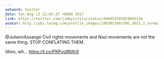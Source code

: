 ```yaml
---
network: twitter
date: Sun Aug 13 22:03:37 +0000 2017
link: https://twitter.com/jimmylittle/status/896854782819803136
avatar: http://pbs.twimg.com/profile_images/280307260/IMG_3651_2_normal.jpg
---
```


@JuliannAssange Civil rights movements and Nazi movements are not the same thing. 
STOP
CONFLATING
THEM.

(Also, wh… https://t.co/PKPvo9NXr0

